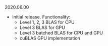 2020.06.00
  - Initial release. Functionality:
    - Level 1, 2, 3 BLAS for CPU
    - Level 3 BLAS for GPU
    - Level 3 batched BLAS for CPU and GPU
    - cuBLAS GPU implementation

